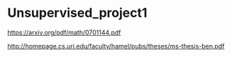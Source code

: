 # Unsupervised_project1

https://arxiv.org/pdf/math/0701144.pdf

http://homepage.cs.uri.edu/faculty/hamel/pubs/theses/ms-thesis-ben.pdf
